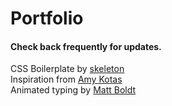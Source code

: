 # Portfolio

#### Check back frequently for updates.


CSS Boilerplate by [skeleton](http://getskeleton.com/)  
Inspiration from [Amy Kotas](https://amykotas.github.io)  
Animated typing by [Matt Boldt](https://github.com/mattboldt/typed.js/)
